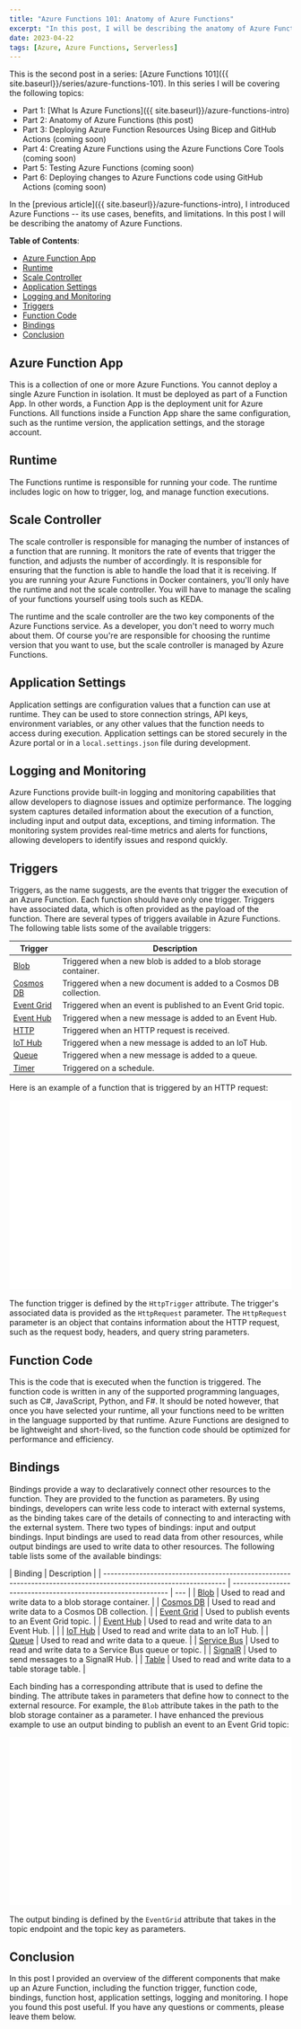 ```yaml
---
title: "Azure Functions 101: Anatomy of Azure Functions"
excerpt: "In this post, I will be describing the anatomy of Azure Functions."
date: 2023-04-22
tags: [Azure, Azure Functions, Serverless]
---
```


This is the second post in a series: [Azure Functions 101]({{ site.baseurl}}/series/azure-functions-101). In this series I will be covering the following topics:

- Part 1: [What Is Azure Functions]({{ site.baseurl}}/azure-functions-intro)
- Part 2: Anatomy of Azure Functions (this post)
- Part 3: Deploying Azure Function Resources Using Bicep and GitHub Actions (coming soon)
- Part 4: Creating Azure Functions using the Azure Functions Core Tools (coming soon)
- Part 5: Testing Azure Functions (coming soon)
- Part 6: Deploying changes to Azure Functions code using GitHub Actions (coming soon)

In the [previous article]({{ site.baseurl}}/azure-functions-intro), I introduced Azure Functions -- its use cases, benefits, and limitations. In this post I will be describing the anatomy of Azure Functions.

**Table of Contents**:

- [Azure Function App](#azure-function-app)
- [Runtime](#runtime)
- [Scale Controller](#scale-controller)
- [Application Settings](#application-settings)
- [Logging and Monitoring](#logging-and-monitoring)
- [Triggers](#triggers)
- [Function Code](#function-code)
- [Bindings](#bindings)
- [Conclusion](#conclusion)

## Azure Function App

This is a collection of one or more Azure Functions. You cannot deploy a single Azure Function in isolation. It must be deployed as part of a Function App. In other words, a Function App is the deployment unit for Azure Functions. All functions inside a Function App share the same configuration, such as the runtime version, the application settings, and the storage account.

## Runtime

The Functions runtime is responsible for running your code. The runtime includes logic on how to trigger, log, and manage function executions.

## Scale Controller

The scale controller is responsible for managing the number of instances of a function that are running. It monitors the rate of events that trigger the function, and adjusts the number of accordingly. It is responsible for ensuring that the function is able to handle the load that it is receiving. If you are running your Azure Functions in Docker containers, you'll only have the runtime and not the scale controller. You will have to manage the scaling of your functions yourself using tools such as KEDA.

The runtime and the scale controller are the two key components of the Azure Functions service. As a developer, you don't need to worry much about them. Of course you're are responsible for choosing the runtime version that you want to use, but the scale controller is managed by Azure Functions.

## Application Settings

Application settings are configuration values that a function can use at runtime. They can be used to store connection strings, API keys, environment variables, or any other values that the function needs to access during execution. Application settings can be stored securely in the Azure portal or in a `local.settings.json` file during development.

## Logging and Monitoring

Azure Functions provide built-in logging and monitoring capabilities that allow developers to diagnose issues and optimize performance. The logging system captures detailed information about the execution of a function, including input and output data, exceptions, and timing information. The monitoring system provides real-time metrics and alerts for functions, allowing developers to identify issues and respond quickly.

## Triggers

Triggers, as the name suggests, are the events that trigger the execution of an Azure Function. Each function should have only one trigger. Triggers have associated data, which is often provided as the payload of the function. There are several types of triggers available in Azure Functions. The following table lists some of the available triggers:

| Trigger                                                                                                                | Description                                                       |
| ---------------------------------------------------------------------------------------------------------------------- | ----------------------------------------------------------------- |
| [Blob](https://docs.microsoft.com/en-us/azure/azure-functions/functions-bindings-storage-blob-trigger?tabs=csharp)     | Triggered when a new blob is added to a blob storage container.   |
| [Cosmos DB](https://docs.microsoft.com/en-us/azure/azure-functions/functions-bindings-cosmosdb-v2-trigger?tabs=csharp) | Triggered when a new document is added to a Cosmos DB collection. |
| [Event Grid](https://docs.microsoft.com/en-us/azure/azure-functions/functions-bindings-event-grid?tabs=csharp)         | Triggered when an event is published to an Event Grid topic.      |
| [Event Hub](https://docs.microsoft.com/en-us/azure/azure-functions/functions-bindings-event-hubs-trigger?tabs=csharp)  | Triggered when a new message is added to an Event Hub.            |
| [HTTP](https://docs.microsoft.com/en-us/azure/azure-functions/functions-bindings-http-webhook?tabs=csharp)             | Triggered when an HTTP request is received.                       |
| [IoT Hub](https://learn.microsoft.com/en-us/azure/azure-functions/functions-bindings-event-iot-trigger)                | Triggered when a new message is added to an IoT Hub.              |
| [Queue](https://docs.microsoft.com/en-us/azure/azure-functions/functions-bindings-storage-queue-trigger?tabs=csharp)   | Triggered when a new message is added to a queue.                 |
| [Timer](https://docs.microsoft.com/en-us/azure/azure-functions/functions-bindings-timer?tabs=csharp)                   | Triggered on a schedule.                                          |

Here is an example of a function that is triggered by an HTTP request:

![http trigger](/images/azure-function-trigger.svg)

The function trigger is defined by the `HttpTrigger` attribute. The trigger's associated data is provided as the `HttpRequest` parameter. The `HttpRequest` parameter is an object that contains information about the HTTP request, such as the request body, headers, and query string parameters.

## Function Code

This is the code that is executed when the function is triggered. The function code is written in any of the supported programming languages, such as C#, JavaScript, Python, and F#. It should be noted however, that once you have selected your runtime, all your functions need to be written in the language supported by that runtime. Azure Functions are designed to be lightweight and short-lived, so the function code should be optimized for performance and efficiency.

## Bindings

Bindings provide a way to declaratively connect other resources to the function. They are provided to the function as parameters. By using bindings, developers can write less code to interact with external systems, as the binding takes care of the details of connecting to and interacting with the external system. There two types of bindings: input and output bindings. Input bindings are used to read data from other resources, while output bindings are used to write data to other resources. The following table lists some of the available bindings:

| Binding                                                                                                          | Description                                                  |
| ---------------------------------------------------------------------------------------------------------------- | ------------------------------------------------------------ | --- |
| [Blob](https://docs.microsoft.com/en-us/azure/azure-functions/functions-bindings-storage-blob?tabs=csharp)       | Used to read and write data to a blob storage container.     |
| [Cosmos DB](https://docs.microsoft.com/en-us/azure/azure-functions/functions-bindings-cosmosdb-v2?tabs=csharp)   | Used to read and write data to a Cosmos DB collection.       |
| [Event Grid](https://docs.microsoft.com/en-us/azure/azure-functions/functions-bindings-event-grid?tabs=csharp)   | Used to publish events to an Event Grid topic.               |
| [Event Hub](https://docs.microsoft.com/en-us/azure/azure-functions/functions-bindings-event-hubs?tabs=csharp)    | Used to read and write data to an Event Hub.                 |     |
| [IoT Hub](https://docs.microsoft.com/en-us/azure/azure-functions/functions-bindings-event-iot?tabs=csharp)       | Used to read and write data to an IoT Hub.                   |
| [Queue](https://docs.microsoft.com/en-us/azure/azure-functions/functions-bindings-storage-queue?tabs=csharp)     | Used to read and write data to a queue.                      |
| [Service Bus](https://docs.microsoft.com/en-us/azure/azure-functions/functions-bindings-service-bus?tabs=csharp) | Used to read and write data to a Service Bus queue or topic. |
| [SignalR](https://docs.microsoft.com/en-us/azure/azure-functions/functions-bindings-signalr-service?tabs=csharp) | Used to send messages to a SignalR Hub.                      |
| [Table](https://docs.microsoft.com/en-us/azure/azure-functions/functions-bindings-storage-table?tabs=csharp)     | Used to read and write data to a table storage table.        |

Each binding has a corresponding attribute that is used to define the binding. The attribute takes in parameters that define how to connect to the external resource. For example, the `Blob` attribute takes in the path to the blob storage container as a parameter. I have enhanced the previous example to use an output binding to publish an event to an Event Grid topic:

![output binding](/images/azure-functions-bindings.svg)

The output binding is defined by the `EventGrid` attribute that takes in the topic endpoint and the topic key as parameters.

## Conclusion

In this post I provided an overview of the different components that make up an Azure Function, including the function trigger, function code, bindings, function host, application settings, logging and monitoring. I hope you found this post useful. If you have any questions or comments, please leave them below.
